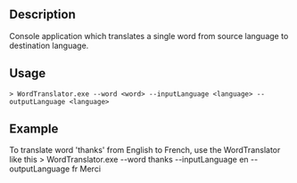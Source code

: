## Description
Console application which translates a single word from source language to destination language.

## Usage
    > WordTranslator.exe --word <word> --inputLanguage <language> --outputLanguage <language>

## Example
To translate word 'thanks' from English to French, use the WordTranslator like this
    > WordTranslator.exe --word thanks --inputLanguage en --outputLanguage fr 
    Merci	